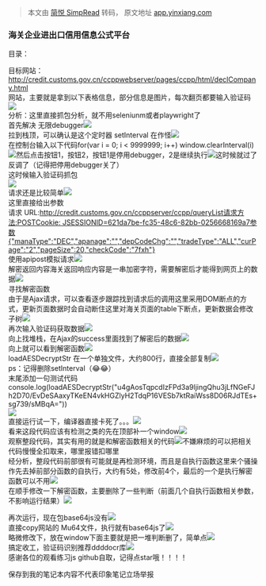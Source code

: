 > 本文由 [简悦 SimpRead](http://ksria.com/simpread/) 转码， 原文地址 [app.yinxiang.com](https://app.yinxiang.com/fx/ad9d970c-e9a1-4b28-a391-37241111d2f2)

### 海关企业进出口信用信息公式平台

目录：  
  
  
  
目标网站：http://credit.customs.gov.cn/ccppwebserver/pages/ccpp/html/declCompany.html  
网站，主要就是拿到以下表格信息，部分信息是图片，每次翻页都要输入验证码![](https://app.yinxiang.com/FileSharing.action?hash=1/1fd857ad50c08958a5f388e8317af2a7-725267)  
分析：这里直接抓包分析，就不用seleniunm或者playwright了  
首先解决 无限debugger![](https://app.yinxiang.com/FileSharing.action?hash=1/d99edcd7af6d70c6456a90d63bb9e58d-335872)  
拉到栈顶，可以确认是这个定时器 setInterval 在作怪![](https://app.yinxiang.com/FileSharing.action?hash=1/920c4f14011489d2337018edb7d383ce-287717)  
在控制台输入以下代码for(var i = 0; i < 9999999; i++) window.clearInterval(i)![](https://app.yinxiang.com/FileSharing.action?hash=1/66b21e847990ad6b96b37de7565a552b-15059)然后点击按钮1，按钮2，按钮1是停用debugger，2是继续执行![](https://app.yinxiang.com/FileSharing.action?hash=1/0b7d343c36daeabcc49aeb9493b58880-530384)这时候就过了反调了（记得把停用debugger关了）  
这时候输入验证码抓包  
![](https://app.yinxiang.com/FileSharing.action?hash=1/c8f673efb1ae7289376d9414184922d3-351174)  
请求还是比较简单![](https://app.yinxiang.com/FileSharing.action?hash=1/c90d35c92f9bc4153e23e3fd68428889-290329)  
这里直接给出参数  
请求 URL:http://credit.customs.gov.cn/ccppserver/ccpp/queryList请求方法:POSTCookie: JSESSIONID=621da7be-fc35-48c6-82bb-0256668169a7参数{"manaType":"DEC","apanage":"","depCodeChg":"","tradeType":"ALL","curPage":"2","pageSize":20,"checkCode":"7fxh"}  
使用apipost模拟请求![](https://app.yinxiang.com/FileSharing.action?hash=1/b3a4fca6ac4226da5a91dcc087e935ab-123260)  
解密返回内容海关返回响应内容是一串加密字符，需要解密后才能得到网页上的数据![](https://app.yinxiang.com/FileSharing.action?hash=1/27fd5216ac4b8f30c9a7707a18a5940b-40325)  
寻找解密函数  
由于是Ajax请求，可以查看逐步跟踪找到请求后的调用这里采用DOM断点的方式，更新页面数据时会自动断住这里对海关页面的table下断点，更新数据会修改子树![](https://app.yinxiang.com/FileSharing.action?hash=1/7b6c51e5797476437575c2ba3e5538d6-326793)  
再次输入验证码获取数据![](https://app.yinxiang.com/FileSharing.action?hash=1/d148d5aa3783e4882229238a776cfd10-960727)  
向上找堆栈，在Ajax的success里面找到了解密后的数据![](https://app.yinxiang.com/FileSharing.action?hash=1/dbddbea45b4427bac0a355ae2ab302b0-1278704)  
向上就可以看到解密函数![](https://app.yinxiang.com/FileSharing.action?hash=1/e5c76dd404c8db5cfb441b8ea7886a67-636758)  
loadAESDecryptStr 在一个单独文件，大约800行，直接全部复制![](https://app.yinxiang.com/FileSharing.action?hash=1/a69cbe9f6e56a93a7410d00d11f938d5-351245)  
ps：记得删除setInterval（😂😂）  
末尾添加一句测试代码console.log(loadAESDecryptStr("u4gAosTqpcdIzFPd3a9ljingQhu3jLfNGeFJh2D70/EvDeSAaxyTKeEN4vkHGZlyH2TdqP16VESb7ktRaiWss8D06RJdTEs+sg739/sMBqA="))  
![](https://app.yinxiang.com/FileSharing.action?hash=1/70a334f710e718303fcad03fc7f2e3c7-285236)  
直接运行试一下，编译器直接卡死了。。。![](https://app.yinxiang.com/FileSharing.action?hash=1/316d43fb4fe6e6ac29664a22c2546244-38728)  
看来这段代码应该有检测之类的先在顶部补一个window![](https://app.yinxiang.com/FileSharing.action?hash=1/46d8e2f359b957ecf1886e17b853d0e2-62700)  
观察整段代码，其实有用的就是和解密函数相关的代码![](https://app.yinxiang.com/FileSharing.action?hash=1/2de52a0149ca7eb7a0914b1f20e3ed64-198906)不嫌麻烦的可以把相关代码慢慢全扣取来，哪里报错扣哪里  
经分析，整段代码前部很有可能就是再检测环境，而且是自执行函数这里来个骚操作先去掉前部分函数的自执行，大约有5处，修改前4个，最后的一个是执行解密函数可以不用![](https://app.yinxiang.com/FileSharing.action?hash=1/bfb8047a149e11288b757cb1e325edf3-122010)  
在顺手修改一下解密函数，主要删除了一些判断（前面几个自执行函数相关参数，不影响运行结果）![](https://app.yinxiang.com/FileSharing.action?hash=1/5753ecc91b218971ed00a728c8c1517b-233868)  
  
再次运行，现在包base64js没有![](https://app.yinxiang.com/FileSharing.action?hash=1/f42374763b0773e3ddb935aed9fa08a2-88885)  
直接copy网站的 Mu64文件，执行就有base64js了![](https://app.yinxiang.com/FileSharing.action?hash=1/c05d4931a4637d77ddc01b853e9a3a5c-198903)  
略微修改下，放在window下面主要就是把一堆判断删了，简单点![](https://app.yinxiang.com/FileSharing.action?hash=1/2e720a7526eaa0f7c31eaa0e7dbcfcfe-68346)  
搞定收工，验证码识别推荐ddddocr库![](https://app.yinxiang.com/FileSharing.action?hash=1/82a6883f17019871328921dc109ad3b8-45095)  
感谢各位的观看练习js github自取，记得点star哦！！！！

保存到我的笔记本内容不代表印象笔记立场举报[](https://j.youzan.com/0lt-j0)